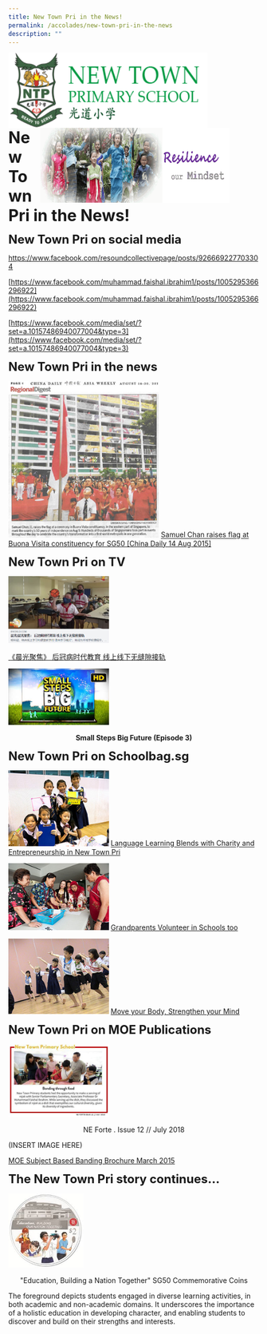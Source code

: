 ```yaml
---
title: New Town Pri in the News!
permalink: /accolades/new-town-pri-in-the-news
description: ""
---
```

<img src="/images/logosub.png" style="width:400px;height:150px;margin-left:0px;" align = "left">

<img src="/images/Header%20GIF.gif" style="width:380px;height:150px;margin-right:60px;" align = "right">
<br><br><br><br><br><br>

**<font size=6>New Town Pri in the News!</font>**

**<font size=5>New Town Pri on social media</font>**

[https://www.facebook.com/resoundcollectivepage/posts/926669227703304 ](https://www.facebook.com/resoundcollectivepage/posts/926669227703304 )

[https://www.facebook.com/muhammad.faishal.ibrahim1/posts/1005295366296922](https://www.facebook.com/muhammad.faishal.ibrahim1/posts/1005295366296922)

[https://www.facebook.com/media/set/?set=a.10157486940077004&type=3](https://www.facebook.com/media/set/?set=a.10157486940077004&type=3)


**<font size=5>New Town Pri in the news</font>**

<img src="/images/Accolades/News%201.jpg"  
     style="width:60%">
[Samuel Chan raises flag at Buona Visita constituency for SG50 [China Daily 14 Aug 2015]](/images/Accolades/News%201.jpg)

**<font size=5>New Town Pri on TV</font>**




<img src="/images/Accolades/News%202.png"  
     style="width:40%">


[《晨光聚焦》 后冠病时代教育 线上线下无缝隙接轨](https://www.8world.com/stories/morning-express/morning-express-blended-learning-vodcast-1283766#.X46MNjsb1Kw.whatsapp)

	
<img src="/images/Accolades/News%203.jpg"  
     style="width:40%">
**<center>Small Steps Big Future (Episode 3)</center>**

**<font size=5>New Town Pri on Schoolbag.sg</font>**

<img src="/images/Accolades/News%204.jpg"  
     style="width:40%">
[Language Learning Blends with Charity and Entrepreneurship in New Town Pri](https://schoolbag.edu.sg/story/language-learning-blends-with-charity-and-entrepreneurship-in-new-town-primary)

<img src="/images/Accolades/News%205.jpg"  
     style="width:40%">
[Grandparents Volunteer in Schools too](https://schoolbag.edu.sg/story/grandparents-volunteer-in-schools-too)

<img src="/images/Accolades/News%206.jpg"  
     style="width:40%">
[Move your Body, Strengthen your Mind](https://schoolbag.edu.sg/story/move-your-body-strengthen-your-mind)

**<font size=5>New Town Pri on MOE Publications</font>**

<img src="/images/Accolades/News%207.jpg"  
     style="width:40%">
<center>NE Forte . Issue 12 // July 2018</center>

(INSERT IMAGE HERE)

[MOE Subject Based Banding Brochure March 2015](/files/subject-based-banding-english%20(MOE%20Aug%202016).pdf)

**<font size=5>The New Town Pri story continues...</font>**

<img src="/images/Accolades/News%208.jpg"  
     style="width:30%">
<center>"Education, Building a Nation Together" SG50 Commemorative Coins</center>

The foreground depicts students engaged in diverse learning activities, in both academic and non-academic domains. It underscores the importance of a holistic education in developing character, and enabling students to discover and build on their strengths and interests.